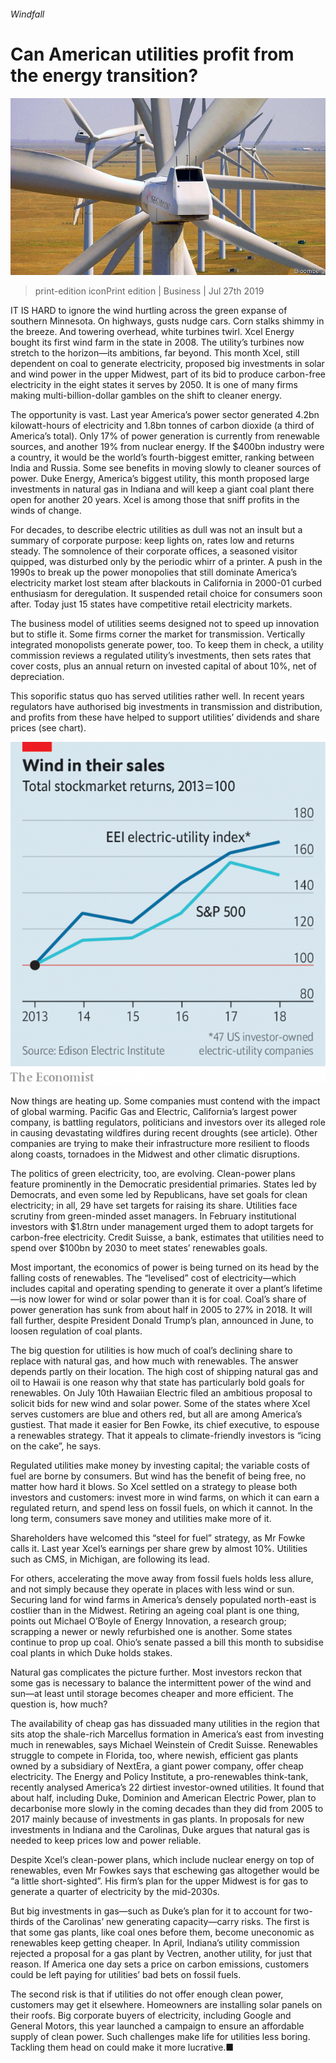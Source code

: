 ###### Windfall

# Can American utilities profit from the energy transition? 

![image](images/20190727_WBP001_0.jpg) 

> print-edition iconPrint edition | Business | Jul 27th 2019 

IT IS HARD to ignore the wind hurtling across the green expanse of southern Minnesota. On highways, gusts nudge cars. Corn stalks shimmy in the breeze. And towering overhead, white turbines twirl. Xcel Energy bought its first wind farm in the state in 2008. The utility’s turbines now stretch to the horizon—its ambitions, far beyond. This month Xcel, still dependent on coal to generate electricity, proposed big investments in solar and wind power in the upper Midwest, part of its bid to produce carbon-free electricity in the eight states it serves by 2050. It is one of many firms making multi-billion-dollar gambles on the shift to cleaner energy. 

The opportunity is vast. Last year America’s power sector generated 4.2bn kilowatt-hours of electricity and 1.8bn tonnes of carbon dioxide (a third of America’s total). Only 17% of power generation is currently from renewable sources, and another 19% from nuclear energy. If the $400bn industry were a country, it would be the world’s fourth-biggest emitter, ranking between India and Russia. Some see benefits in moving slowly to cleaner sources of power. Duke Energy, America’s biggest utility, this month proposed large investments in natural gas in Indiana and will keep a giant coal plant there open for another 20 years. Xcel is among those that sniff profits in the winds of change. 

For decades, to describe electric utilities as dull was not an insult but a summary of corporate purpose: keep lights on, rates low and returns steady. The somnolence of their corporate offices, a seasoned visitor quipped, was disturbed only by the periodic whirr of a printer. A push in the 1990s to break up the power monopolies that still dominate America’s electricity market lost steam after blackouts in California in 2000-01 curbed enthusiasm for deregulation. It suspended retail choice for consumers soon after. Today just 15 states have competitive retail electricity markets. 

The business model of utilities seems designed not to speed up innovation but to stifle it. Some firms corner the market for transmission. Vertically integrated monopolists generate power, too. To keep them in check, a utility commission reviews a regulated utility’s investments, then sets rates that cover costs, plus an annual return on invested capital of about 10%, net of depreciation. 

This soporific status quo has served utilities rather well. In recent years regulators have authorised big investments in transmission and distribution, and profits from these have helped to support utilities’ dividends and share prices (see chart). 

![image](images/20190727_WBC471.png) 

Now things are heating up. Some companies must contend with the impact of global warming. Pacific Gas and Electric, California’s largest power company, is battling regulators, politicians and investors over its alleged role in causing devastating wildfires during recent droughts (see article). Other companies are trying to make their infrastructure more resilient to floods along coasts, tornadoes in the Midwest and other climatic disruptions. 

The politics of green electricity, too, are evolving. Clean-power plans feature prominently in the Democratic presidential primaries. States led by Democrats, and even some led by Republicans, have set goals for clean electricity; in all, 29 have set targets for raising its share. Utilities face scrutiny from green-minded asset managers. In February institutional investors with $1.8trn under management urged them to adopt targets for carbon-free electricity. Credit Suisse, a bank, estimates that utilities need to spend over $100bn by 2030 to meet states’ renewables goals. 

Most important, the economics of power is being turned on its head by the falling costs of renewables. The “levelised” cost of electricity—which includes capital and operating spending to generate it over a plant’s lifetime—is now lower for wind or solar power than it is for coal. Coal’s share of power generation has sunk from about half in 2005 to 27% in 2018. It will fall further, despite President Donald Trump’s plan, announced in June, to loosen regulation of coal plants. 

The big question for utilities is how much of coal’s declining share to replace with natural gas, and how much with renewables. The answer depends partly on their location. The high cost of shipping natural gas and oil to Hawaii is one reason why that state has particularly bold goals for renewables. On July 10th Hawaiian Electric filed an ambitious proposal to solicit bids for new wind and solar power. Some of the states where Xcel serves customers are blue and others red, but all are among America’s gustiest. That made it easier for Ben Fowke, its chief executive, to espouse a renewables strategy. That it appeals to climate-friendly investors is “icing on the cake”, he says. 

Regulated utilities make money by investing capital; the variable costs of fuel are borne by consumers. But wind has the benefit of being free, no matter how hard it blows. So Xcel settled on a strategy to please both investors and customers: invest more in wind farms, on which it can earn a regulated return, and spend less on fossil fuels, on which it cannot. In the long term, consumers save money and utilities make more of it. 

Shareholders have welcomed this “steel for fuel” strategy, as Mr Fowke calls it. Last year Xcel’s earnings per share grew by almost 10%. Utilities such as CMS, in Michigan, are following its lead. 

For others, accelerating the move away from fossil fuels holds less allure, and not simply because they operate in places with less wind or sun. Securing land for wind farms in America’s densely populated north-east is costlier than in the Midwest. Retiring an ageing coal plant is one thing, points out Michael O’Boyle of Energy Innovation, a research group; scrapping a newer or newly refurbished one is another. Some states continue to prop up coal. Ohio’s senate passed a bill this month to subsidise coal plants in which Duke holds stakes. 

Natural gas complicates the picture further. Most investors reckon that some gas is necessary to balance the intermittent power of the wind and sun—at least until storage becomes cheaper and more efficient. The question is, how much? 

The availability of cheap gas has dissuaded many utilities in the region that sits atop the shale-rich Marcellus formation in America’s east from investing much in renewables, says Michael Weinstein of Credit Suisse. Renewables struggle to compete in Florida, too, where newish, efficient gas plants owned by a subsidiary of NextEra, a giant power company, offer cheap electricity. The Energy and Policy Institute, a pro-renewables think-tank, recently analysed America’s 22 dirtiest investor-owned utilities. It found that about half, including Duke, Dominion and American Electric Power, plan to decarbonise more slowly in the coming decades than they did from 2005 to 2017 mainly because of investments in gas plants. In proposals for new investments in Indiana and the Carolinas, Duke argues that natural gas is needed to keep prices low and power reliable. 

Despite Xcel’s clean-power plans, which include nuclear energy on top of renewables, even Mr Fowkes says that eschewing gas altogether would be “a little short-sighted”. His firm’s plan for the upper Midwest is for gas to generate a quarter of electricity by the mid-2030s. 

But big investments in gas—such as Duke’s plan for it to account for two-thirds of the Carolinas’ new generating capacity—carry risks. The first is that some gas plants, like coal ones before them, become uneconomic as renewables keep getting cheaper. In April, Indiana’s utility commission rejected a proposal for a gas plant by Vectren, another utility, for just that reason. If America one day sets a price on carbon emissions, customers could be left paying for utilities’ bad bets on fossil fuels. 

The second risk is that if utilities do not offer enough clean power, customers may get it elsewhere. Homeowners are installing solar panels on their roofs. Big corporate buyers of electricity, including Google and General Motors, this year launched a campaign to ensure an affordable supply of clean power. Such challenges make life for utilities less boring. Tackling them head on could make it more lucrative.■ 

